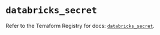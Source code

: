 # `databricks_secret`

Refer to the Terraform Registry for docs: [`databricks_secret`](https://registry.terraform.io/providers/databricks/databricks/1.48.1/docs/resources/secret).
